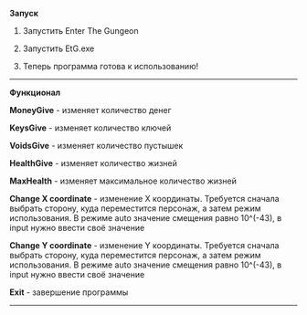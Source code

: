 **Запуск**

1. Запустить Enter The Gungeon

2. Запустить EtG.exe

3. Теперь программа готова к использованию!

---

**Функционал**

**MoneyGive** - изменяет количество денег

**KeysGive** - изменяет количество ключей

**VoidsGive** - изменяет количество пустышек

**HealthGive** - изменяет количество жизней

**MaxHealth** - изменяет максимальное количество жизней

**Change X coordinate** - изменение X координаты. Требуется сначала выбрать сторону, куда переместится персонаж, а затем режим использования. В режиме auto значение смещения равно 10^(-43), в input нужно ввести своё значение

**Change Y coordinate** - изменение Y координаты. Требуется сначала выбрать сторону, куда переместится персонаж, а затем режим использования. В режиме auto значение смещения равно 10^(-43), в input нужно ввести своё значение

**Exit** - завершение программы

---